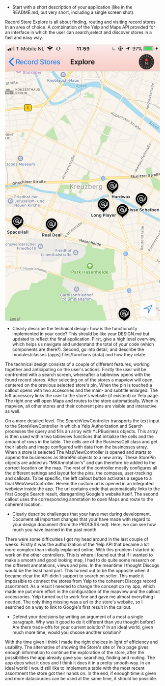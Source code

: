 - Start with a short description of your application (like in the README.md, but very short, including a single screen shot).

Record Store Explore is all about finding, routing and visiting record stores in an area of choice. A combination of the Yelp and Maps API provided for an interface in which the user can search,select and discover stores in a fast and easy way.

![Alt text](https://raw.githubusercontent.com/Jungocroco/FinalProject/master/doc/IMG_5097.jpg)

- Clearly describe the technical design: how is the functionality implemented in your code? This should be like your DESIGN.md but updated to reflect the final application. First, give a high level overview, which helps us navigate and understand the total of your code (which components are there?). Second, go into detail, and describe the modules/classes (apps) files/functions (data) and how they relate.

The technical design consists of a couple of different features, working together and anticipating on the user's actions. Firstly the user will be confronted with a search screen, whereafter a tableview opens with the found record stores. After selecting on of the stores a mapview will open, centered on the previous selected store's pin. When the pin is touched a callout opens with two accesories and the main- and subtitle enlarged. The left accessory links the user to the store's website (if existent) or Yelp page. The right one will open Maps and routes to the store automatically. When in mapview, all other stores and their coherent pins are visible and interactive as well.

On a more detailed level. The SearchViewController transports the text input to the StoreViewController in which a Yelp Authorization and Search processes the query and fills an array with YLPBusiness objects. This array is then used within two tableview functions that initialize the cells and the amount of rows in the table. The cells are of the BusinessCell class and get their labels and image configured with data from the businesses array. When a store is selected The MapViewController is opened and starts to append the businesses as StorePin objects to a new array. These StorePin objects are added as "MKAnnotation's" and can therefore be added to the correct location on the map. The rest of the controller mostly configures all the different settings and layout for the pins, the compass, user-tracking and callouts. To be specific, the left callout button activates a segue to a final WebViewController. Herein the custom url is opened in an integrated webview inside the app. The url contains code that automatically links to the first Google Search result, disregarding Google's website itself. The second callout uses the corresponding annotation to open Maps and route to the coherent location.

- Clearly describe challenges that your have met during development. Document all important changes that your have made with regard to your design document (from the PROCESS.md). Here, we can see how much you have learned in the past month.

There were some difficulties I got my head around in the last couple of weeks. Firstly it was the authorization of the Yelp API that became a lot more complex than initially explained online. With this problem I started to work on the other controllers. This is where I found out that if I wanted to make a smooth and good looking map, I had to do quite some research on the different annotations, views and pins. In the meantime I thought Discogs would be the least hard part. This turned out to be the opposite when it became clear the API didn't support to search on seller. This made it impossible to connect the stores from Yelp to the coherent Discogs record assortment. As a result I needed to change the concept op my app, which made me put more effort in the configuration of the mapview and the callout accessories. Yelp turned out to work fine and gave me almost everything I needed. The only thing missing was a url to the store's website, so I searched on a way to link to Google's first result in the callout.


- Defend your decisions by writing an argument of a most a single paragraph. Why was it good to do it different than you thought before? Are there trade-offs for your current solution? In an ideal world, given much more time, would you choose another solution?

With the time given I think I made the right choices in light of efficiency and usability. The alternative of showing the Store's site or Yelp page gives enough information to continue the exploration of the store, after the possibilities the app already gave you: searching, finding and routing. The app does what it does and I think it does it in a pretty smooth way. In an ideal world I would still like to implement a table with the most recent assortment the store got their hands on. In the end, if enough time is given and more datasources can be used at the same time, it should be possible.

